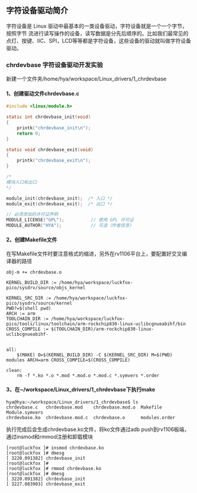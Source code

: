 ## 字符设备驱动简介

字符设备是 Linux 驱动中最基本的一类设备驱动，字符设备就是一个一个字节，按照字节 流进行读写操作的设备，读写数据是分先后顺序的。比如我们最常见的点灯、按键、IIC、SPI，LCD等等都是字符设备，这些设备的驱动就叫做字符设备驱动。

### chrdevbase 字符设备驱动开发实验

新建一个文件夹/home/hya/workspace/Linux_drivers/1_chrdevbase
#### 1、创建驱动文件chrdevbase.c

```c
#include <linux/module.h>

static int chrdevbase_init(void)
{
	printk("chrdevbase_init\n");
	return 0;
}

static void chrdevbase_exit(void)
{
	printk("chrdevbase_exit\n");
}

/*
模块入口和出口
*/

module_init(chrdevbase_init);  /* 入口 */
module_exit(chrdevbase_exit);  /* 出口 */

// 必须添加的许可证声明
MODULE_LICENSE("GPL");          // 使用 GPL 许可证
MODULE_AUTHOR("HYA");           // 可选（作者信息）

```

#### 2、创建Makefile文件
在写Makefile文件时要注意格式的缩进，另外在rv1106平台上，要配置好交叉编译器的路径

```shell
obj-m += chrdevbase.o
 
KERNEL_BUILD_DIR := /home/hya/workspace/luckfox-pico/sysdrv/source/objs_kernel
 
KERNEL_SRC_DIR := /home/hya/workspace/luckfox-pico/sysdrv/source/kernel
PWD?=$(shell pwd)
ARCH := arm
TOOLCHAIN_DIR := /home/hya/workspace/luckfox-pico/tools/linux/toolchain/arm-rockchip830-linux-uclibcgnueabihf/bin
CROSS_COMPILE := $(TOOLCHAIN_DIR)/arm-rockchip830-linux-uclibcgnueabihf-
 
 
all:
	$(MAKE) O=$(KERNEL_BUILD_DIR) -C $(KERNEL_SRC_DIR) M=$(PWD) modules ARCH=arm CROSS_COMPILE=$(CROSS_COMPILE) 
 
clean:
	rm -f *.ko *.o *.mod *.mod.o *.mod.c *.symvers *.order
```

#### 3、在~/workspace/Linux_drivers/1_chrdevbase下执行make

```shell
hya@hya:~/workspace/Linux_drivers/1_chrdevbase$ ls
chrdevbase.c   chrdevbase.mod    chrdevbase.mod.o  Makefile       Module.symvers
chrdevbase.ko  chrdevbase.mod.c  chrdevbase.o      modules.order
```

执行完成后会生成chrdevbase.ko文件，将ko文件通过adb push到rv1106板端，通过insmod和rmmod注册和卸载模块

```shell
[root@luckfox ]# insmod chrdevbase.ko 
[root@luckfox ]# dmesg 
[ 3220.091382] chrdevbase_init
[root@luckfox ]# 
[root@luckfox ]# rmmod chrdevbase.ko 
[root@luckfox ]# dmesg 
[ 3220.091382] chrdevbase_init
[ 3227.083903] chrdevbase_exit
```

